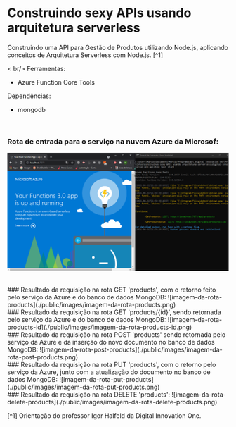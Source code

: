 # Construindo sexy APIs usando arquitetura serverless

Construindo uma API para Gestão de Produtos utilizando Node.js, aplicando conceitos de Arquitetura Serverless com Node.js. [^1]


< br/>
Ferramentas:

- Azure Function Core Tools



Dependências:

- mongodb


<br />

### Rota de entrada para o serviço na nuvem Azure da Microsof:
![rota-de-entrada-azure-cloud](./public/images/rota-de-entrada-azure-cloud.png)


<br />
### Resultado da requisição na rota GET 'products', com o retorno feito pelo serviço da Azure e do banco de dados MongoDB:
![imagem-da-rota-products](./public/images/imagem-da-rota-products.png)



<br />
### Resultado da requisição na rota GET 'products/{id}', sendo retornada pelo serviço da Azure e do banco de dados MongoDB:
![imagem-da-rota-products-id](./public/images/imagem-da-rota-products-id.png)


<br />
### Resultado da requisição na rota POST 'products' sendo retornada pelo serviço da Azure e da inserção do novo documento no banco de dados MongoDB:
![imagem-da-rota-post-products](./public/images/imagem-da-rota-post-products.png)


<br />
### Resultado da requisição na rota PUT 'products', com o retorno pelo serviço da Azure, junto com a atualização do documento no banco de dados MongoDB:
![imagem-da-rota-put-products](./public/images/imagem-da-rota-put-products.png)



<br />
### Resultado da requisição na rota DELETE 'products':
![imagem-da-rota-delete-products](./public/images/imagem-da-rota-delete-products.png)





[^1] Orientação do professor Igor Halfeld da Digital Innovation One.

